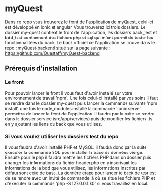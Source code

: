 # myQuest

Dans ce repo vous trouverez le front de l'application de myQuest, celui-ci est développé en ionic et angular. Vous trouverez ici trois dossiers. Le dossier my-quest contient le front de l'application, les dossiers back_test et bdd_test contiennent des fichiers php et sql qui m'ont permit de tester les fonctionnalitées du back. Le back officiel de l'application se trouve dans le repo : myQuest-backend situé sur la page suivante : https://github.com/Questaff/myQuest-backend

## Prérequis d'installation

### Le front

Pour pouvoir lancer le front il vous faut d'avoir installé sur votre environnement de travail 'npm'. Une fois celui-ci installé par vos soins il faut se rendre dans le dossier my-quest puis lancer la commande suivante 'npm install', une fois le node_modules installé la commande 'ionic serve' permettra de lancer le front de l'application. Il faudra par la suite se rendre dans le dossier service (src/app/services) puis de modifier les fichiers .ts en y ajoutant les liens du back que vous utilisez. 

### Si vous voulez utiliser les dossiers test du repo

Il vous faudra d'avoir installé PHP et MySQL. il faudra donc par la suite executer la commande SQL pour installer la base de données vierge. Ensuite pour le php il faudra mettre les fichiers PHP dans un dossier puis changer les informations du fichier header.php en y inscrivant les informations de la bdd que vous utilisez, les informations inscrites par défaut sont celle de base. La dernière étape pour lancer le back de test est de se rendre avec un invité de commande là où se situe les fichiers PHP et d'executer la commande 'php -S 127.0.0.1:80' si vous travaillez en local.
